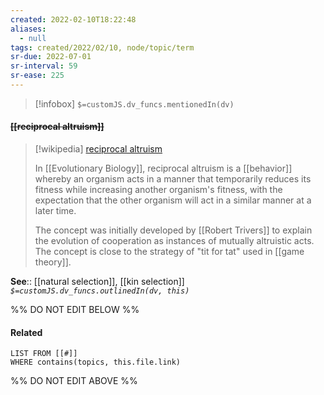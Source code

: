 ```yaml
---
created: 2022-02-10T18:22:48 
aliases:
  - null
tags: created/2022/02/10, node/topic/term
sr-due: 2022-07-01
sr-interval: 59
sr-ease: 225
---
```

> [!infobox]
`$=customJS.dv_funcs.mentionedIn(dv)`

#### <s class="topic-title">[[reciprocal altruism]]</s>

> [!wikipedia] [reciprocal altruism](https://en.wikipedia.org/wiki/Reciprocal%20altruism)
> 
> In [[Evolutionary Biology]], reciprocal altruism is a [[behavior]] whereby an organism acts in a manner that temporarily reduces its fitness while increasing another organism's fitness, with the expectation that the other organism will act in a similar manner at a later time. 
> 
> The concept was initially developed by [[Robert Trivers]] to explain the evolution of cooperation as instances of mutually altruistic acts. The concept is close to the strategy of "tit for tat" used in [[game theory]].

**See**:: [[natural selection]], [[kin selection]]
*`$=customJS.dv_funcs.outlinedIn(dv, this)`*

%% DO NOT EDIT BELOW %%

#### Related 

```dataview
LIST FROM [[#]]
WHERE contains(topics, this.file.link)
```
%% DO NOT EDIT ABOVE %%
